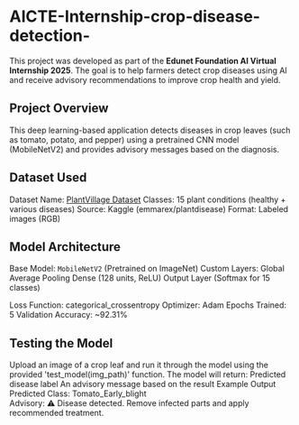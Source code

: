 # AICTE-Internship-crop-disease-detection-

This project was developed as part of the **Edunet Foundation AI Virtual Internship 2025**. The goal is to help farmers detect crop diseases using AI and receive advisory recommendations to improve crop health and yield.


##  Project Overview

This deep learning-based application detects diseases in crop leaves (such as tomato, potato, and pepper) using a pretrained CNN model (MobileNetV2) and provides advisory messages based on the diagnosis.

##  Dataset Used

Dataset Name: [PlantVillage Dataset](https://www.kaggle.com/datasets/emmarex/plantdisease)
  Classes: 15 plant conditions (healthy + various diseases)
  Source: Kaggle (emmarex/plantdisease)
  Format: Labeled images (RGB)

## Model Architecture
Base Model: `MobileNetV2` (Pretrained on ImageNet)
Custom Layers:
   Global Average Pooling
   Dense (128 units, ReLU)
   Output Layer (Softmax for 15 classes)

  Loss Function: categorical_crossentropy
  Optimizer: Adam
  Epochs Trained: 5
  Validation Accuracy: ~92.31%
 ## Testing the Model

Upload an image of a crop leaf and run it through the model using the provided 'test_model(img_path)' function. The model will return:
  Predicted disease label
  An advisory message based on the result
Example Output
Predicted Class: Tomato_Early_blight  
Advisory: ⚠️ Disease detected. Remove infected parts and apply recommended treatment.
